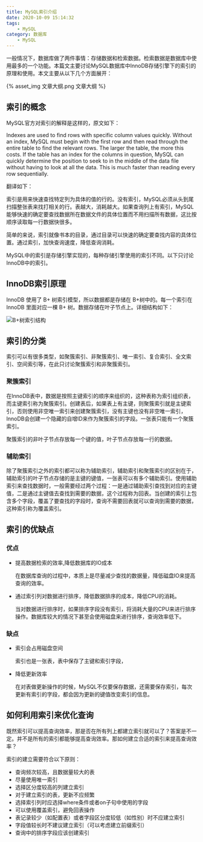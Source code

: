 ```yaml
---
title: MySQL索引介绍
date: 2020-10-09 15:14:32
tags:
	- MySQL
category: 数据库
	- MySQL
---
```


一般情况下，数据库做了两件事情：存储数据和检索数据。检索数据是数据库中使用最多的一个功能。本篇文主要讨论MySQL数据库中InnoDB存储引擎下的索引的原理和使用。本文主要从以下几个方面展开：

{% asset_img 文章大纲.png 文章大纲 %}

<!--more-->

## 索引的概念

MySQL官方对索引的解释是这样的，原文如下：

Indexes are used to find rows with specific column values quickly. Without an index, MySQL must begin with the first row and then read through the entire table to find the relevant rows. The larger the table, the more this costs. If the table has an index for the columns in question, MySQL can quickly determine the position to seek to in the middle of the data file without having to look at all the data. This is much faster than reading every row sequentially.

翻译如下：

索引是用来快速查找特定列为具体的值的行的。没有索引，MySQL必须从头到尾扫描整张表来找打相关的行。表越大，消耗越大。如果查询列上有索引，MySQL能够快速的确定要查找数据所在数据文件的具体位置而不用扫描所有数据，这比按顺序读取每一行数据快很多。

简单的来说，索引就像书本的目录，通过目录可以快速的确定要查找内容的具体位置。通过索引，加快查询速度，降低查询消耗。

MySQL中的索引是存储引擎实现的，每种存储引擎使用的索引不同。以下只讨论InnoDB中的索引。

## InnoDB索引原理

InnoDB 使用了 B+ 树索引模型，所以数据都是存储在 B+树中的。每一个索引在 InnoDB 里面对应一棵 B+ 树。数据存储在叶子节点上。详细结构如下：

![B+树索引结构](B+树索引结构.jpg)

## 索引的分类

索引可以有很多类型，如聚簇索引、非聚簇索引、唯一索引、复合索引、全文索引、空间索引等，在此只讨论聚簇索引和非聚簇索引。

### 聚簇索引

在InnoDB表中，数据是按照主键索引的顺序来组织的，这种表称为索引组织表，而主键索引称为聚簇索引。创建表后，如果表上有主键，则聚簇索引就是主键索引，否则使用非空唯一索引来创建聚簇索引，没有主键也没有非空唯一索引，InnoDB会创建一个隐藏的自增ID来作为聚簇索引的字段。一张表只能有一个聚簇索引。

聚簇索引的非叶子节点存放每一个键的值，叶子节点存放每一行的数据。

### 辅助索引

除了聚簇索引之外的索引都可以称为辅助索引，辅助索引和聚簇索引的区别在于，辅助索引的叶子节点存储的是主键的键值，一张表可以有多个辅助索引。使用辅助索引来查找数据时，一般需要经过两个过程：一是通过辅助索引查找到对应的主键值，二是通过主键值去查找到需要的数据，这个过程称为回表。当创建的索引上包含多个字段，覆盖了要查找的字段时，查询不需要回表就可以查询到需要的数据，这种索引称为覆盖索引。

## 索引的优缺点

### 优点

- 提高数据检索的效率,降低数据库的IO成本

  在数据库查询的过程中，本质上是尽量减少查找的数据量，降低磁盘IO来提高查询的效率。

- 通过索引列对数据进行排序，降低数据排序的成本，降低CPU的消耗。

  当对数据进行排序时，如果排序字段没有索引，将消耗大量的CPU来进行排序操作。数据库较大的情况下甚至会使用磁盘来进行排序，查询效率低下。

### 缺点

- 索引会占用磁盘空间

  索引也是一张表，表中保存了主键和索引字段，

- 降低更新效率

  在对表做更新操作的时候，MySQL不仅要保存数据，还需要保存索引，每次更新有索引的字段，都会因为更新的键值改变索引的信息。

## 如何利用索引来优化查询

既然索引可以提高查询效率，那是否在所有列上都建立索引就可以了？答案是不一定。并不是所有的索引都能够提高查询效率。那如何建立合适的索引来提高查询效率？

索引的建立需要符合以下原则：

- 查询频次较高，且数据量较大的表
- 尽量使用唯一索引
- 选择区分度较高的列建立索引
- 对于建立索引的表，更新不应频繁
- 选择索引列时应选择where条件或者on子句中使用的字段
- 可以使用覆盖索引，避免回表操作
- 表记录较少（如配置表）或者字段区分度较低（如性别）时不应建立索引
- 字段值较长时不建议建立索引（可以考虑建立前缀索引）
- 查询中的排序字段应该创建索引







